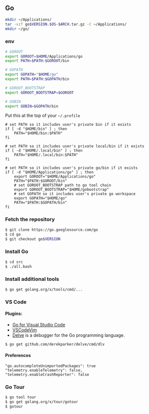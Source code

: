 ## Go

```bash
mkdir ~/Applications/
tar -xzf go$VERSION.$OS-$ARCH.tar.gz -C ~/Applications/
mkdir ~/go/
```

### env

```bash
# GOROOT
export GOROOT=$HOME/Applications/go
export PATH=$PATH:$GOROOT/bin

# GOPATH
export GOPATH="$HOME/go"
export PATH=$PATH:$GOPATH/bin

# GOROOT_BOOTSTRAP
export GOROOT_BOOTSTRAP=$GOROOT

# GOBIN
export GOBIN=$GOPATH/bin
```

Put this at the top of your `~/.profile`

```
# set PATH so it includes user's private bin if it exists
if [ -d "$HOME/bin" ] ; then
    PATH="$HOME/bin:$PATH"
fi

# set PATH so it includes user's private local/bin if it exists
if [ -d "$HOME/.local/bin" ] ; then
    PATH="$HOME/.local/bin:$PATH"
fi

# set PATH so it includes user's private go/bin if it exists
if [ -d "$HOME/Applications/go" ] ; then
    export GOROOT="$HOME/Applications/go"
    PATH="$PATH:$GOROOT/bin"
    # set GOROOT_BOOTSTRAP path to go tool chain
    export GOROOT_BOOTSTRAP="$HOME/gobootstrap"
    # set GOPATH so it includes user's private go workspace
    export GOPATH="$HOME/go"
    PATH="$PATH:$GOPATH/bin"
fi
```

### Fetch the repository

```bash
$ git clone https://go.googlesource.com/go
$ cd go
$ git checkout go$VERSION
```

### Install Go

```bash
$ cd src
$ ./all.bash
```

### Install additional tools

```
$ go get golang.org/x/tools/cmd/...
```

### VS Code

#### Plugins:

* [Go for Visual Studio Code](https://github.com/Microsoft/vscode-go)
* [VSCodeVim](https://github.com/VSCodeVim/Vim)
* [Delve](https://github.com/derekparker/delve) is a debugger for the Go programming language.

```bash
$ go get github.com/derekparker/delve/cmd/dlv
```

#### Preferences

```
"go.autocompleteUnimportedPackages": true
"telemetry.enableTelemetry": false,
"telemetry.enableCrashReporter": false
```

### Go Tour

```bash
$ go tool tour
$ go get golang.org/x/tour/gotour
$ gotour
```
